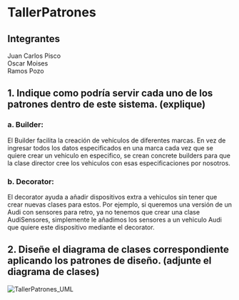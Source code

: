 # TallerPatrones
## Integrantes
Juan Carlos Pisco  
Oscar Moises  
Ramos Pozo

## 1.	Indique como podría servir cada uno de los patrones dentro de este sistema. (explique)

### a.	Builder:
El Builder facilita la creación de vehículos de diferentes marcas. En vez de ingresar todos los datos especificados en una marca cada vez que se quiere crear un vehiculo en especifico, se crean concrete builders para que la clase director cree los vehiculos con esas especificaciones por nosotros.
### b.	Decorator:  
El decorator ayuda a añadir dispositivos extra a vehiculos sin tener que crear nuevas clases para estos. Por ejemplo, si queremos una versión de un Audi con sensores para retro, ya no tenemos que crear una clase AudiSensores, simplemente le añadimos los sensores a un vehiculo Audi que quiere este dispositivo mediante el decorator.

## 2.	Diseñe el diagrama de clases correspondiente aplicando los patrones de diseño. (adjunte el diagrama de clases)
![TallerPatrones_UML](https://user-images.githubusercontent.com/74026143/144453022-a30f77d5-ba9b-40e2-adb8-a8e8e01b3831.png)
